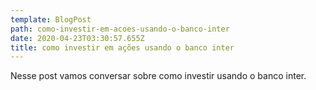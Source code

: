 ```yaml
---
template: BlogPost
path: como-investir-em-acoes-usando-o-banco-inter
date: 2020-04-23T03:30:57.655Z
title: como investir em ações usando o banco inter
---
```

Nesse post vamos conversar sobre como investir usando o banco inter.
